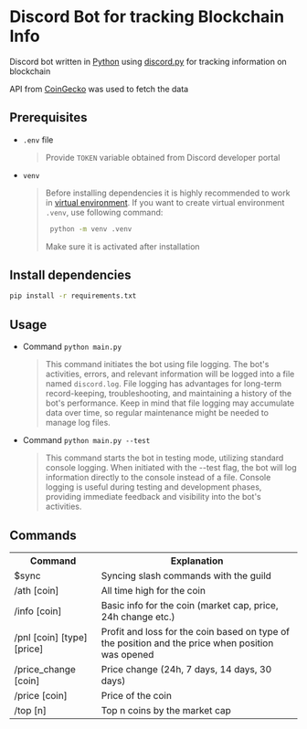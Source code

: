 # Discord Bot for tracking Blockchain Info
Discord bot written in [Python](https://www.python.org/) using [discord.py](https://discordpy.readthedocs.io/en/stable/) for tracking information on blockchain  

API from [CoinGecko](https://www.coingecko.com/en/api/documentation) was used to fetch the data

## Prerequisites
* `.env` file
  > Provide `TOKEN` variable obtained from Discord developer portal

* `venv`
  > Before installing dependencies it is highly recommended to work in [virtual environment](https://docs.python.org/3/library/venv.html).
  > If you want to create virtual environment `.venv`, use following command:
  > ```bash
  >  python -m venv .venv
  >  ```
  > Make sure it is activated after installation

## Install dependencies
```bash
pip install -r requirements.txt
```

## Usage
* Command `python main.py`
  > This command initiates the bot using file logging. The bot's activities, errors, and relevant information will be logged into a file named `discord.log`.
  > File logging has advantages for long-term record-keeping, troubleshooting, and maintaining a history of the bot's performance.
  > Keep in mind that file logging may accumulate data over time, so regular maintenance might be needed to manage log files.

* Command `python main.py --test`
  > This command starts the bot in testing mode, utilizing standard console logging. When initiated with the --test flag, the bot will log information
  > directly to the console instead of a file. Console logging is useful during testing and development phases, providing immediate feedback and visibility into the bot's activities.

## Commands
<table>
  <tr>
    <th>Command</th>
    <th>Explanation</th>
  </tr>
  <tr>
    <td>$sync</td>
    <td>Syncing slash commands with the guild</td>
  </tr>
  <tr>
    <td>/ath [coin]</td>
    <td>All time high for the coin</td>
  </tr>
  <tr>
    <td>/info [coin]</td>
    <td>Basic info for the coin (market cap, price, 24h change etc.)</td>
  </tr>
  <tr>
    <td>/pnl [coin] [type] [price]</td>
    <td>Profit and loss for the coin based on type of the position and the price when position was opened</td>
  </tr>
  <tr>
    <td>/price_change [coin]</td>
    <td>Price change (24h, 7 days, 14 days, 30 days)</td>
  </tr>
  <tr>
    <td>/price [coin]</td>
    <td>Price of the coin</td>
  </tr>
  <tr>
    <td>/top [n]</td>
    <td>Top n coins by the market cap</td>
  </tr>
</table>
